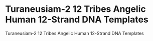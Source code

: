 # Turaneusiam-2 12 Tribes Angelic Human 12-Strand DNA Templates

Turaneusiam-2 12 Tribes Angelic Human 12-Strand DNA Templates